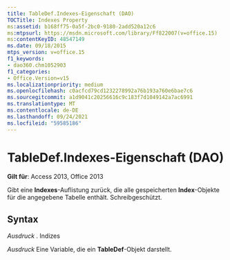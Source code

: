 ```yaml
---
title: TableDef.Indexes-Eigenschaft (DAO)
TOCTitle: Indexes Property
ms:assetid: b168ff75-0a5f-2bc0-9180-2add520a12c6
ms:mtpsurl: https://msdn.microsoft.com/library/Ff822007(v=office.15)
ms:contentKeyID: 48547149
ms.date: 09/18/2015
mtps_version: v=office.15
f1_keywords:
- dao360.chm1052903
f1_categories:
- Office.Version=v15
ms.localizationpriority: medium
ms.openlocfilehash: c0acfcd79cd1232278992a76b193a760e6bae7c6
ms.sourcegitcommit: a1d9041c20256616c9c183f7d1049142a7ac6991
ms.translationtype: MT
ms.contentlocale: de-DE
ms.lasthandoff: 09/24/2021
ms.locfileid: "59585186"
---
```

# <a name="tabledefindexes-property-dao"></a>TableDef.Indexes-Eigenschaft (DAO)


**Gilt für**: Access 2013, Office 2013

Gibt eine **Indexes**-Auflistung zurück, die alle gespeicherten **Index**-Objekte für die angegebene Tabelle enthält. Schreibgeschützt.

## <a name="syntax"></a>Syntax

*Ausdruck* . Indizes

*Ausdruck* Eine Variable, die ein **TableDef**-Objekt darstellt.

